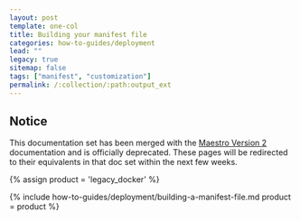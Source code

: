 ```yaml
---
layout: post
template: one-col
title: Building your manifest file
categories: how-to-guides/deployment
lead: ""
legacy: true
sitemap: false
tags: ["manifest", "customization"]
permalink: /:collection/:path:output_ext
---
```


## Notice
<div class="notice notice-warning"><p>This documentation set has been merged with the <a href="/maestro/">Maestro Version 2</a> documentation and is officially deprecated. These pages will be redirected to their equivalents in that doc set within the next few weeks.</p></div>

{% assign product = 'legacy_docker' %}

{% include how-to-guides/deployment/building-a-manifest-file.md product = product %}
